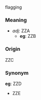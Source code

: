 flagging
### Meaning
+ _adj_: ZZA
    + __eg__: ZZB

### Origin

ZZC

### Synonym

__eg__: ZZD

+ ZZE


